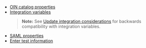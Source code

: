 * [OIN catalog properties](/docs/guides/submit-oin-app/saml2/main/#oin-catalog-properties)
* [Integration variables](/docs/guides/submit-oin-app/saml2/main/#integration-variables)
   > **Note:** See [Update integration considerations](#update-integration-considerations) for backwards compatibility with integration variables.
* [SAML properties](/docs/guides/submit-oin-app/saml2/main/#properties)
* [Enter test information](/docs/guides/submit-oin-app/saml2/main/#enter-test-information)

